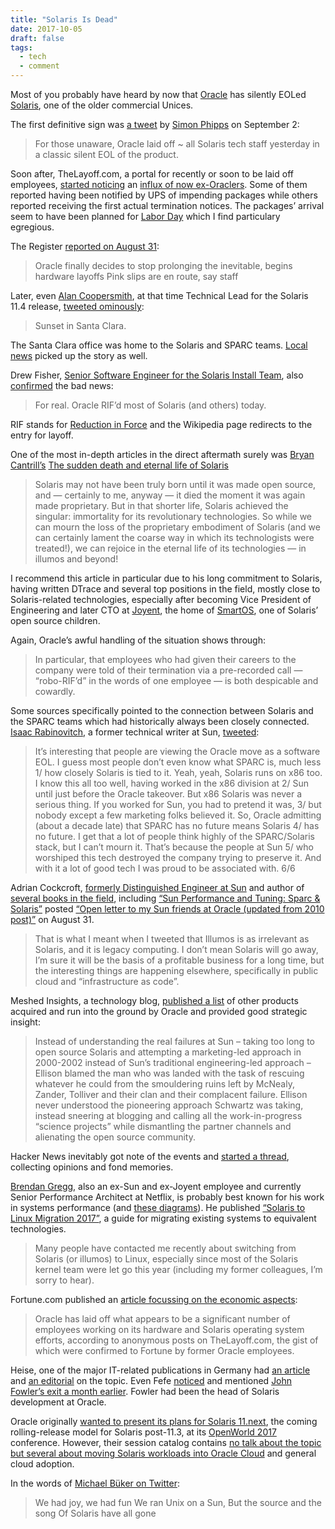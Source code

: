 ```yaml
---
title: "Solaris Is Dead"
date: 2017-10-05
draft: false
tags:
  - tech
  - comment
---
```

Most of you probably have heard by now that [Oracle](https://en.wikipedia.org/wiki/Oracle_Corporation) has silently EOLed [Solaris](https://en.wikipedia.org/wiki/Solaris_(operating_system)), one of the older commercial Unices.

The first definitive sign was [a tweet](https://twitter.com/webmink/status/904081073256243201) by [Simon Phipps](https://en.wikipedia.org/wiki/Simon_Phipps_(programmer)) on September 2:

> For those unaware, Oracle laid off ~ all Solaris tech staff yesterday in a classic silent EOL of the product.

Soon after, TheLayoff.com, a portal for recently or soon to be laid off employees, [started noticing](https://www.thelayoff.com/oracle) an [influx of now ex-Oraclers](https://twitter.com/TheLayoff/status/903323829199671299). Some of them reported having been notified by UPS of impending packages while others reported receiving the first actual termination notices. The packages’ arrival seem to have been planned for [Labor Day](https://en.wikipedia.org/wiki/Labor_Day) which I find particulary egregious.

The Register [reported on August 31](https://www.theregister.co.uk/2017/08/31/oracle_stops_prolonging_inevitable_layoffs/):

> Oracle finally decides to stop prolonging the inevitable, begins hardware layoffs Pink slips are en route, say staff

Later, even [Alan Coopersmith](https://blogs.oracle.com/author/alan-coopersmith), at that time Technical Lead for the Solaris 11.4 release, [tweeted ominously](https://twitter.com/alanc/status/903802951470157825):

> Sunset in Santa Clara.

The Santa Clara office was home to the Solaris and SPARC teams. [Local news](http://www.mercurynews.com/2017/09/05/oracle-slashes-more-than-900-santa-clara-jobs-more-worldwide/) picked up the story as well.

Drew Fisher, [Senior Software Engineer for the Solaris Install Team](https://www.linkedin.com/in/drew-fisher-38309711), also [confirmed](https://twitter.com/drewfisher314/status/903804762373537793) the bad news:

> For real. Oracle RIF’d most of Solaris (and others) today.

RIF stands for [Reduction in Force](https://en.wikipedia.org/wiki/Layoff) and the Wikipedia page redirects to the entry for layoff.

One of the most in-depth articles in the direct aftermath surely was [Bryan Cantrill’s](https://en.wikipedia.org/wiki/Bryan_Cantrill) [The sudden death and eternal life of Solaris](http://dtrace.org/blogs/bmc/2017/09/04/the-sudden-death-and-eternal-life-of-solaris/)

> Solaris may not have been truly born until it was made open source, and — certainly to me, anyway — it died the moment it was again made proprietary. But in that shorter life, Solaris achieved the singular: immortality for its revolutionary technologies. So while we can mourn the loss of the proprietary embodiment of Solaris (and we can certainly lament the coarse way in which its technologists were treated!), we can rejoice in the eternal life of its technologies — in illumos and beyond!

I recommend this article in particular due to his long commitment to Solaris, having written DTrace and several top positions in the field, mostly close to Solaris-related technologies, especially after becoming Vice President of Engineering and later CTO at [Joyent](https://en.wikipedia.org/wiki/Joyent), the home of [SmartOS](https://en.wikipedia.org/wiki/SmartOS), one of Solaris’ open source children.

Again, Oracle’s awful handling of the situation shows through:

> In particular, that employees who had given their careers to the company were told of their termination via a pre-recorded call — “robo-RIF’d” in the words of one employee — is both despicable and cowardly.

Some sources specifically pointed to the connection between Solaris and the SPARC teams which had historically always been closely connected. [Isaac Rabinovitch](http://www.informit.com/authors/author_bio.aspx?ISBN=9780321334206), a former technical writer at Sun, [tweeted](https://twitter.com/isaac32767/status/904163673886793729):

> It’s interesting that people are viewing the Oracle move as a software EOL. I guess most people don’t even know what SPARC is, much less 1/ how closely Solaris is tied to it. Yeah, yeah, Solaris runs on x86 too. I know this all too well, having worked in the x86 division at 2/ Sun until just before the Oracle takeover. But x86 Solaris was never a serious thing. If you worked for Sun, you had to pretend it was, 3/ but nobody except a few marketing folks believed it. So, Oracle admitting (about a decade late) that SPARC has no future means Solaris 4/ has no future. I get that a lot of people think highly of the SPARC/Solaris stack, but I can’t mourn it. That’s because the people at Sun 5/ who worshiped this tech destroyed the company trying to preserve it. And with it a lot of good tech I was proud to be associated with. 6/6

Adrian Cockcroft, [formerly Distinguished Engineer at Sun](http://www.allthingsdistributed.com/2016/10/welcoming-adrian-cockcroft-to-tthe-aws-team.html) and author of [several books in the field](https://www.amazon.com/Adrian-Cockcroft/e/B000APJAKG/ref=dp_byline_cont_book_1), including [“Sun Performance and Tuning: Sparc & Solaris”](https://www.amazon.com/Sun-Performance-Tuning-Sparc-Solaris/dp/0131496425/) posted [“Open letter to my Sun friends at Oracle (updated from 2010 post)”](https://medium.com/@adrianco/open-letter-to-my-sun-friends-at-oracle-updated-from-2010-post-1f8b2bcba693) on August 31.

> That is what I meant when I tweeted that Illumos is as irrelevant as Solaris, and it is legacy computing. I don’t mean Solaris will go away, I’m sure it will be the basis of a profitable business for a long time, but the interesting things are happening elsewhere, specifically in public cloud and “infrastructure as code”.

Meshed Insights, a technology blog, [published a list](https://meshedinsights.com/2017/09/03/oracle-finally-killed-sun/) of other products acquired and run into the ground by Oracle and provided good strategic insight:

> Instead of understanding the real failures at Sun – taking too long to open source Solaris and attempting a marketing-led approach in 2000-2002 instead of Sun’s traditional engineering-led approach – Ellison blamed the man who was landed with the task of rescuing whatever he could from the smouldering ruins left by McNealy, Zander, Tolliver and their clan and their complacent failure. Ellison never understood the pioneering approach Schwartz was taking, instead sneering at blogging and calling all the work-in-progress “science projects” while dismantling the partner channels and alienating the open source community.

Hacker News inevitably got note of the events and [started a thread](https://news.ycombinator.com/item?id=15160149), collecting opinions and fond memories.

[Brendan Gregg](https://en.wikipedia.org/wiki/Brendan_Gregg), also an ex-Sun and ex-Joyent employee and currently Senior Performance Architect at Netflix, is probably best known for his work in systems performance (and [these diagrams](http://www.brendangregg.com/linuxperf.html)). He published [“Solaris to Linux Migration 2017”](http://www.brendangregg.com/blog/2017-09-05/solaris-to-linux-2017.html), a guide for migrating existing systems to equivalent technologies.

> Many people have contacted me recently about switching from Solaris (or illumos) to Linux, especially since most of the Solaris kernel team were let go this year (including my former colleagues, I’m sorry to hear).

Fortune.com published an [article focussing on the economic aspects](http://fortune.com/2017/09/05/oracle-layoffs-hardware-solaris/):

> Oracle has laid off what appears to be a significant number of employees working on its hardware and Solaris operating system efforts, according to anonymous posts on TheLayoff.com, the gist of which were confirmed to Fortune by former Oracle employees.

Heise, one of the major IT-related publications in Germany had [an article](https://www.heise.de/ix/meldung/Oracle-feuert-SPARC-und-Solaris-Entwickler-3820643.html) and [an editorial](https://www.heise.de/ix/meldung/Kommentar-zum-Solaris-Ende-Ein-roter-Elefant-im-IT-Laden-3824375.html) on the topic. Even Fefe [noticed](https://blog.fefe.de/?ts=a7551208) and mentioned [John Fowler’s exit a month earlier](https://www.theregister.co.uk/2017/08/02/oracle_john_fowler_bails/). Fowler had been the head of Solaris development at Oracle.

Oracle originally [wanted to present its plans for Solaris 11.next](https://www.theregister.co.uk/2017/09/08/oracle_pushes_solaris11_plans_out/), the coming rolling-release model for Solaris post-11.3, at its [OpenWorld 2017](https://www.oracle.com/openworld/index.html) conference. However, their session catalog contains [no talk about the topic but several about moving Solaris workloads into Oracle Cloud](https://events.rainfocus.com/catalog/oracle/oow17/catalogoow17?showEnrolled=false&search.itinfrastructure=1502206130220004NQxi) and general cloud adoption.

In the words of [Michael Büker on Twitter](https://twitter.com/emtiu/status/807117424957030400):

> We had joy, we had fun
> We ran Unix on a Sun,
> But the source and the song
> Of Solaris have all gone
